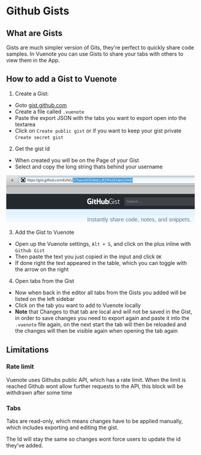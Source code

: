 # Github Gists

## What are Gists

Gists are much simpler version of Gits, they're perfect to quickly share code samples.
In Vuenote you can use Gists to share your tabs with others to view them in the App.

## How to add a Gist to Vuenote

1. Create a Gist:
  - Goto [gist.github.com](https://gist.github.com/)
  - Create a file called `.vuenote`
  - Paste the export JSON with the tabs you want to export open into the textarea
  - Click on `Create public gist` or if you want to keep your gist private `Create secret gist`
2. Get the gist Id
  - When created you will be on the Page of your Gist
  - Select and copy the long string thats behind your username

![Gihub Gist Id](images/gist_url_example.png)

3. Add the Gist to Vuenote
  - Open up the Vuenote settings, `Alt + S`, and click on the plus inline with `Github Gist`
  - Then paste the text you just copied in the input and click `OK`
  - If done right the text appeared in the table, which you can toggle with the arrow on the right
4. Open tabs from the Gist
  - Now when back in the editor all tabs from the Gists you added will be listed on the left sidebar
  - Click on the tab you want to add to Vuenote locally
  - **Note** that Changes to that tab are local and will not be saved in the Gist, in order to save changes you need to export again and paste it into the `.vuenote` file again, on the next start the tab will then be reloaded and the changes will then be visible again when opening the tab again

## Limitations

### Rate limit

Vuenote uses Githubs public API, which has a rate limit.
When the limit is reached Github wont allow further requests to the API, this block will be withdrawn after some time

### Tabs

Tabs are read-only, which means changes have to be applied manually, which includes exporting and editing the gist.

The Id will stay the same so changes wont force users to update the id they've added.
